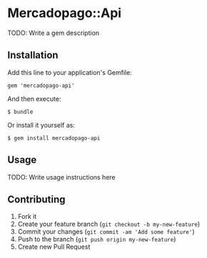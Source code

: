 # Mercadopago::Api

TODO: Write a gem description

## Installation

Add this line to your application's Gemfile:

    gem 'mercadopago-api'

And then execute:

    $ bundle

Or install it yourself as:

    $ gem install mercadopago-api

## Usage

TODO: Write usage instructions here

## Contributing

1. Fork it
2. Create your feature branch (`git checkout -b my-new-feature`)
3. Commit your changes (`git commit -am 'Add some feature'`)
4. Push to the branch (`git push origin my-new-feature`)
5. Create new Pull Request
